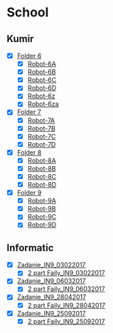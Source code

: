 # School

## Kumir
- [x] [Folder 6](../master/Kumir/Final/6)
  - [x] [Robot-6A](../master/Kumir/Final/6/robot-6A.kum)
  - [x] [Robot-6B](../master/Kumir/Final/6/robot-6B.kum)
  - [x] [Robot-6C](../master/Kumir/Final/6/robot-6C.kum)
  - [x] [Robot-6D](../master/Kumir/Final/6/robot-6D.kum)
  - [x] [Robot-6z](../master/Kumir/Final/6/robot-6z.kum)
  - [x] [Robot-6za](../master/Kumir/Final/6/robot-z6a.kum)

- [x] [Folder 7](../master/Kumir/Final/7)
  - [x] [Robot-7A](../master/Kumir/Final/7/robot-7A.kum)
  - [x] [Robot-7B](../master/Kumir/Final/7/robot-7B.kum)
  - [x] [Robot-7C](../master/Kumir/Final/7/robot-7C.kum)
  - [x] [Robot-7D](../master/Kumir/Final/7/robot-7D.kum)

- [x] [Folder 8](../master/Kumir/Final/8)
  - [x] [Robot-8A](../master/Kumir/Final/8/robot-8A.kum)
  - [x] [Robot-8B](../master/Kumir/Final/8/robot-8B.kum)
  - [x] [Robot-8C](../master/Kumir/Final/8/robot-8C.kum)
  - [x] [Robot-8D](../master/Kumir/Final/8/robot-8D.kum)

- [x] [Folder 9](../master/Kumir/Final/9)
  - [x] [Robot-9A](../master/Kumir/Final/9/robot-9A.kum)
  - [x] [Robot-9B](../master/Kumir/Final/9/robot-9B.kum)
  - [x] [Robot-9C](../master/Kumir/Final/9/robot-9C.kum)
  - [x] [Robot-9D](../master/Kumir/Final/9/robot-9D.kum)

## Informatic
- [x] [Zadanie_IN9_03022017](../master/Oge/Informatics/Answers/Zadanie_IN9_03022017.pdf)
  - [x] [2 part Faily_IN9_03022017](../master/Oge/Informatics/Answers/Faily_IN9_03022017.pdf)
- [x] [Zadanie_IN9_06032017](../master/Oge/Informatics/Answers/Zadanie_IN9_06032017.pdf)
  - [x] [2 part Faily_IN9_06032017](../master/Oge/Informatics/Answers/Faily_IN9_06032017.pdf)
- [x] [Zadanie_IN9_28042017](../master/Oge/Informatics/Answers/Zadanie_IN9_28042017.pdf)
  - [x] [2 part Faily_IN9_28042017](../master/Oge/Informatics/Answers/Faily_IN9_28042017.pdf)
- [x] [Zadanie_IN9_25092017](../master/Oge/Informatics/Answers/Zadanie_IN9_25092017.pdf)
  - [x] [2 part Faily_IN9_25092017](../master/Oge/Informatics/Answers/Faily_IN9_25092017.pdf)
